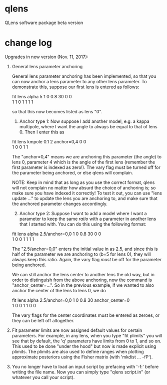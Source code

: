 # qlens
QLens software package beta version

# change log

Upgrades in new version (Nov. 11, 2017):

1. General lens parameter anchoring

	General lens parameter anchoring has been implemented, so that you can now anchor a lens parameter to any other lens parameter. To demonstrate this, suppose our first lens is entered as follows:

	fit lens alpha 5 1 0 0.8 30 0 0  
	1 1 0 1 1 1 1

	so that this now becomes listed as lens "0".

	1. Anchor type 1: Now suppose I add another model, e.g. a kappa multipole, where I want the angle to always be equal to that of lens 0. Then I enter this as

	fit lens kmpole 0.1 2 anchor=0,4 0 0  
	1 0 0 1 1

	The "anchor=0,4" means we are anchoring this parameter (the angle) to lens 0, parameter 4 which is the angle of the first lens (remember the first parameter is indexed as zero!). The vary flag must be turned off for the parameter being anchored, or else qlens will complain.

	NOTE: Keep in mind that as long as you use the correct format, qlens will not complain no matter how absurd the choice of anchoring is; so make sure you have indexed it correctly! To test it out, you can use "lens update ..." to update the lens you are anchoring to, and make sure that the anchored parameter changes accordingly.

	2. Anchor type 2: Suppose I want to add a model where I want a parameter to keep the same *ratio* with a parameter in another lens that I started with. You can do this using the following format:

	fit lens alpha 2.5/anchor=0,0 1 0 0.8 30 0 0  
	1 0 0 1 1 1 1

	The "2.5/anchor=0,0" enters the initial value in as 2.5, and since this is half of the parameter we are anchoring to (b=5 for lens 0), they will always keep this ratio. Again, the vary flag *must* be off for the parameter being anchored.

	We can still anchor the lens center to another lens the old way, but in order to distinguish from the above anchoring, now the command is "anchor\_center=...". So in the previous example, if we wanted to also anchor the center of the lens to lens 0, we do

	fit lens alpha 2.5/anchor=0,0 1 0 0.8 30 anchor\_center=0  
	1 0 0 1 1 0 0

	The vary flags for the center coordinates must be entered as zeroes, or they can be left off altogether.

2. Fit parameter limits are now assigned default values for certain parameters. For example, in any lens, when you type "fit plimits" you will see that by default, the 'q' parameters have limits from 0 to 1, and so on. This used to be done "under the hood" but now is made explicit using plimits. The plimits are also used to define ranges when plotting approximate posteriors using the Fisher matrix (with 'mkdist ... -fP').

3. You no longer have to load an input script by prefacing with '-f:' before writing the file name. Now you can simply type "qlens script.in" (or whatever you call your script).
